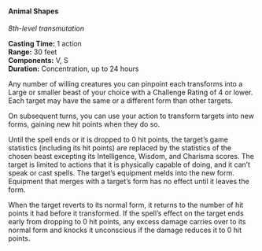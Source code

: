#### Animal Shapes
<!-- markdownlint-disable link-image-reference-definitions -->
[_metadata_:spell_name]:- "Animal Shapes"
[_metadata_:spell_level]:- "8"
[_metadata_:spell_school]:- "transmutation"
[_metadata_:ritual]:- "false"
[_metadata_:casting_time_amount]:- "1"
[_metadata_:casting_time_unit]:- "action"
[_metadata_:range]:- "30 feet"
[_metadata_:components_verbal]:- "false"
[_metadata_:components_somatic]:- "false"
[_metadata_:components_material]:- "false"
[_metadata_:duration]:- "24 hours"
[_metadata_:concentration]:- "true"
[_metadata_:target]:- "any number of willing creatures you can pinpoint"
[_metadata_:compared_to_wotc_srd_5.1]:- "mechanics_same_wording_different"
[_metadata_:compared_to_a5e_srd]:- "mechanics_same_wording_different"
<!-- markdownlint-disable-next-line no-emphasis-as-heading -->
_8th-level transmutation_

**Casting Time:** 1 action \
**Range:** 30 feet \
**Components:** V, S \
**Duration:** Concentration, up to 24 hours

Any number of willing creatures you can pinpoint each transforms into a Large or smaller beast of your choice with a Challenge Rating of 4 or lower.
Each target may have the same or a different form than other targets.

On subsequent turns, you can use your action to transform targets into new forms, gaining new hit points when they do so.

Until the spell ends or it is dropped to 0 hit points, the target’s game statistics (including its hit points) are replaced by the statistics of the chosen beast excepting its Intelligence, Wisdom, and Charisma scores.
The target is limited to actions that it is physically capable of doing, and it can’t speak or cast spells.
The target’s equipment melds into the new form.
Equipment that merges with a target’s form has no effect until it leaves the form.

When the target reverts to its normal form, it returns to the number of hit points it had before it transformed.
If the spell’s effect on the target ends early from dropping to 0 hit points, any excess damage carries over to its normal form and knocks it unconscious if the damage reduces it to 0 hit points.
